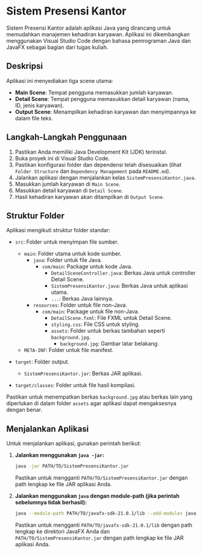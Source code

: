 # Sistem Presensi Kantor

Sistem Presensi Kantor adalah aplikasi Java yang dirancang untuk memudahkan manajemen kehadiran karyawan. Aplikasi ini dikembangkan menggunakan Visual Studio Code dengan bahasa pemrograman Java dan JavaFX sebagai bagian dari tugas kuliah.

## Deskripsi

Aplikasi ini menyediakan tiga scene utama:
- **Main Scene**: Tempat pengguna memasukkan jumlah karyawan.
- **Detail Scene**: Tempat pengguna memasukkan detail karyawan (nama, ID, jenis karyawan).
- **Output Scene**: Menampilkan kehadiran karyawan dan menyimpannya ke dalam file teks.

## Langkah-Langkah Penggunaan

1. Pastikan Anda memiliki Java Development Kit (JDK) terinstal.
2. Buka proyek ini di Visual Studio Code.
3. Pastikan konfigurasi folder dan dependensi telah disesuaikan (lihat `Folder Structure` dan `Dependency Management` pada `README.md`).
4. Jalankan aplikasi dengan menjalankan kelas `SistemPresensiKantor.java`.
5. Masukkan jumlah karyawan di `Main Scene`.
6. Masukkan detail karyawan di `Detail Scene`.
7. Hasil kehadiran karyawan akan ditampilkan di `Output Scene`.

## Struktur Folder

Aplikasi mengikuti struktur folder standar:
- `src`: Folder untuk menyimpan file sumber.
  - `main`: Folder utama untuk kode sumber.
    - `java`: Folder untuk file Java.
      - `com/main`: Package untuk kode Java.
        - `DetailSceneController.java`: Berkas Java untuk controller Detail Scene.
        - `SistemPresensiKantor.java`: Berkas Java untuk aplikasi utama.
        - `...`: Berkas Java lainnya.
    - `resources`: Folder untuk file non-Java.
      - `com/main`: Package untuk file non-Java.
        - `DetailScene.fxml`: File FXML untuk Detail Scene.
        - `styling.css`: File CSS untuk styling.
        - `assets`: Folder untuk berkas tambahan seperti `background.jpg`.
          - `background.jpg`: Gambar latar belakang.
  - `META-INF`: Folder untuk file manifest.

- `target`: Folder output.
  - `SistemPresensiKantor.jar`: Berkas JAR aplikasi.

- `target/classes`: Folder untuk file hasil kompilasi.

Pastikan untuk menempatkan berkas `background.jpg` atau berkas lain yang diperlukan di dalam folder `assets` agar aplikasi dapat mengaksesnya dengan benar.

## Menjalankan Aplikasi

Untuk menjalankan aplikasi, gunakan perintah berikut:

1. **Jalankan menggunakan `java -jar`:**
    ```bash
    java -jar PATH/TO/SistemPresensiKantor.jar
    ```

    Pastikan untuk mengganti `PATH/TO/SistemPresensiKantor.jar` dengan path lengkap ke file JAR aplikasi Anda.

2. **Jalankan menggunakan `java` dengan module-path (jika perintah sebelumnya tidak berhasil):**
    ```bash
    java --module-path PATH/TO/javafx-sdk-21.0.1/lib --add-modules javafx.controls,javafx.fxml -jar PATH/TO/SistemPresensiKantor.jar
    ```

    Pastikan untuk mengganti `PATH/TO/javafx-sdk-21.0.1/lib` dengan path lengkap ke direktori JavaFX Anda dan `PATH/TO/SistemPresensiKantor.jar` dengan path lengkap ke file JAR aplikasi Anda.